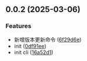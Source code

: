 ## 0.0.2 (2025-03-06)


### Features

* 新增版本更新命令 ([6f29d6e](https://github.com/vfiee/project-boilerplate/commit/6f29d6e7ddd05e4ad2b736d6792e1b3250f0ea6c))
* init ([0df91ee](https://github.com/vfiee/project-boilerplate/commit/0df91ee7c733683b8901ebbaace7492a98021908))
* init cli ([16a52d1](https://github.com/vfiee/project-boilerplate/commit/16a52d146d4e343b84a36ba410fbb718a57a8740))



